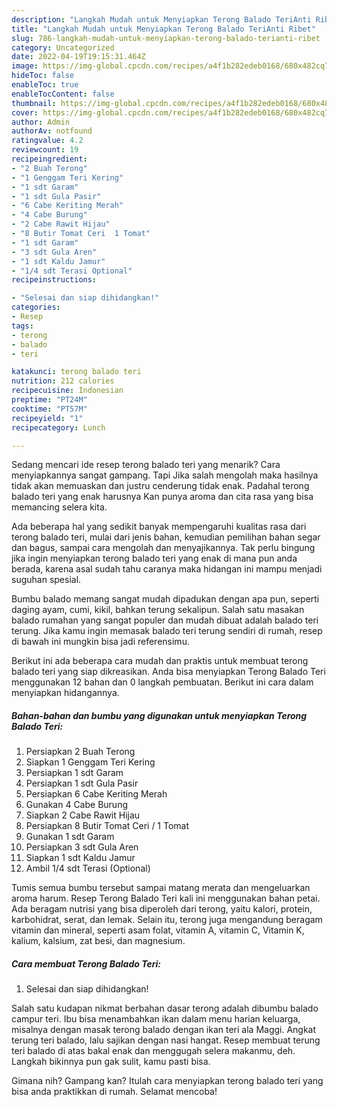 ```yaml
---
description: "Langkah Mudah untuk Menyiapkan Terong Balado TeriAnti Ribet"
title: "Langkah Mudah untuk Menyiapkan Terong Balado TeriAnti Ribet"
slug: 786-langkah-mudah-untuk-menyiapkan-terong-balado-terianti-ribet
category: Uncategorized
date: 2022-04-19T19:15:31.464Z
image: https://img-global.cpcdn.com/recipes/a4f1b282edeb0168/680x482cq70/terong-balado-teri-foto-resep-utama.jpg
hideToc: false
enableToc: true
enableTocContent: false
thumbnail: https://img-global.cpcdn.com/recipes/a4f1b282edeb0168/680x482cq70/terong-balado-teri-foto-resep-utama.jpg
cover: https://img-global.cpcdn.com/recipes/a4f1b282edeb0168/680x482cq70/terong-balado-teri-foto-resep-utama.jpg
author: Admin
authorAv: notfound
ratingvalue: 4.2
reviewcount: 19
recipeingredient:
- "2 Buah Terong"
- "1 Genggam Teri Kering"
- "1 sdt Garam"
- "1 sdt Gula Pasir"
- "6 Cabe Keriting Merah"
- "4 Cabe Burung"
- "2 Cabe Rawit Hijau"
- "8 Butir Tomat Ceri  1 Tomat"
- "1 sdt Garam"
- "3 sdt Gula Aren"
- "1 sdt Kaldu Jamur"
- "1/4 sdt Terasi Optional"
recipeinstructions:

- "Selesai dan siap dihidangkan!"
categories:
- Resep
tags:
- terong
- balado
- teri

katakunci: terong balado teri 
nutrition: 212 calories
recipecuisine: Indonesian
preptime: "PT24M"
cooktime: "PT57M"
recipeyield: "1"
recipecategory: Lunch

---
```



Sedang mencari ide resep terong balado teri yang menarik? Cara menyiapkannya sangat gampang. Tapi Jika salah mengolah maka hasilnya tidak akan memuaskan dan justru cenderung tidak enak. Padahal terong balado teri yang enak harusnya Kan punya aroma dan cita rasa yang bisa memancing selera kita.


Ada beberapa hal yang sedikit banyak mempengaruhi kualitas rasa dari terong balado teri, mulai dari jenis bahan, kemudian pemilihan bahan segar dan bagus, sampai cara mengolah dan menyajikannya. Tak perlu bingung jika ingin menyiapkan terong balado teri yang enak di mana pun anda berada, karena asal sudah tahu caranya maka hidangan ini mampu menjadi suguhan spesial.

Bumbu balado memang sangat mudah dipadukan dengan apa pun, seperti daging ayam, cumi, kikil, bahkan terung sekalipun. Salah satu masakan balado rumahan yang sangat populer dan mudah dibuat adalah balado teri terung. Jika kamu ingin memasak balado teri terung sendiri di rumah, resep di bawah ini mungkin bisa jadi referensimu.


Berikut ini ada beberapa cara mudah dan praktis untuk membuat terong balado teri yang siap dikreasikan. Anda bisa menyiapkan Terong Balado Teri menggunakan 12 bahan dan 0 langkah pembuatan. Berikut ini cara dalam menyiapkan hidangannya.

<!--inarticleads1-->

##### Bahan-bahan dan bumbu yang digunakan untuk menyiapkan Terong Balado Teri:

1. Persiapkan 2 Buah Terong
1. Siapkan 1 Genggam Teri Kering
1. Persiapkan 1 sdt Garam
1. Persiapkan 1 sdt Gula Pasir
1. Persiapkan 6 Cabe Keriting Merah
1. Gunakan 4 Cabe Burung
1. Siapkan 2 Cabe Rawit Hijau
1. Persiapkan 8 Butir Tomat Ceri / 1 Tomat
1. Gunakan 1 sdt Garam
1. Persiapkan 3 sdt Gula Aren
1. Siapkan 1 sdt Kaldu Jamur
1. Ambil 1/4 sdt Terasi (Optional)


Tumis semua bumbu tersebut sampai matang merata dan mengeluarkan aroma harum. Resep Terong Balado Teri kali ini menggunakan bahan petai. Ada beragam nutrisi yang bisa diperoleh dari terong, yaitu kalori, protein, karbohidrat, serat, dan lemak. Selain itu, terong juga mengandung beragam vitamin dan mineral, seperti asam folat, vitamin A, vitamin C, Vitamin K, kalium, kalsium, zat besi, dan magnesium. 

<!--inarticleads2-->

##### Cara membuat Terong Balado Teri:


1. Selesai dan siap dihidangkan!

Salah satu kudapan nikmat berbahan dasar terong adalah dibumbu balado campur teri. Ibu bisa menambahkan ikan dalam menu harian keluarga, misalnya dengan masak terong balado dengan ikan teri ala Maggi. Angkat terung teri balado, lalu sajikan dengan nasi hangat. Resep membuat terung teri balado di atas bakal enak dan menggugah selera makanmu, deh. Langkah bikinnya pun gak sulit, kamu pasti bisa. 

Gimana nih? Gampang kan? Itulah cara menyiapkan terong balado teri yang bisa anda praktikkan di rumah. Selamat mencoba!
